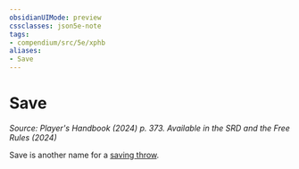```yaml
---
obsidianUIMode: preview
cssclasses: json5e-note
tags:
- compendium/src/5e/xphb
aliases:
- Save
---
```

# Save
*Source: Player's Handbook (2024) p. 373. Available in the <span title='Systems Reference Document (5.2)'>SRD</span> and the Free Rules (2024)* 

Save is another name for a [saving throw](/3-Mechanics/CLI/variant-rules/saving-throw-xphb.md).